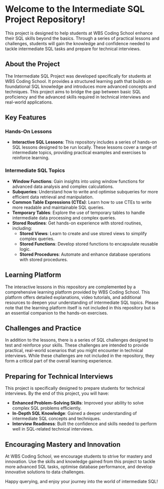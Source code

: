 # Welcome to the Intermediate SQL Project Repository!

This project is designed to help students at WBS Coding School enhance their SQL skills beyond the basics. Through a series of practical lessons and challenges, students will gain the knowledge and confidence needed to tackle intermediate SQL tasks and prepare for technical interviews.

## About the Project

The Intermediate SQL Project was developed specifically for students at WBS Coding School. It provides a structured learning path that builds on foundational SQL knowledge and introduces more advanced concepts and techniques. This project aims to bridge the gap between basic SQL proficiency and the advanced skills required in technical interviews and real-world applications.

## Key Features

### Hands-On Lessons

- **Interactive SQL Lessons**: This repository includes a series of hands-on SQL lessons designed to be run locally. These lessons cover a range of intermediate topics, providing practical examples and exercises to reinforce learning.

### Intermediate SQL Topics

- **Window Functions**: Gain insights into using window functions for advanced data analysis and complex calculations.
- **Subqueries**: Understand how to write and optimise subqueries for more efficient data retrieval and manipulation.
- **Common Table Expressions (CTEs)**: Learn how to use CTEs to write more readable and maintainable SQL queries.
- **Temporary Tables**: Explore the use of temporary tables to handle intermediate data processing and complex queries.
- **Stored Routines**: Get hands-on experience with stored routines, including:
  - **Stored Views**: Learn to create and use stored views to simplify complex queries.
  - **Stored Functions**: Develop stored functions to encapsulate reusable logic.
  - **Stored Procedures**: Automate and enhance database operations with stored procedures.

## Learning Platform

The interactive lessons in this repository are complemented by a comprehensive learning platform provided by WBS Coding School. This platform offers detailed explanations, video tutorials, and additional resources to deepen your understanding of intermediate SQL topics. Please note that the learning platform itself is not included in this repository but is an essential companion to the hands-on exercises.

## Challenges and Practice

In addition to the lessons, there is a series of SQL challenges designed to test and reinforce your skills. These challenges are intended to provide practical, real-world scenarios that you might encounter in technical interviews. While these challenges are not included in the repository, they form a critical part of the overall learning experience.

## Preparing for Technical Interviews

This project is specifically designed to prepare students for technical interviews. By the end of this project, you will have:

- **Enhanced Problem-Solving Skills**: Improved your ability to solve complex SQL problems efficiently.
- **In-Depth SQL Knowledge**: Gained a deeper understanding of intermediate SQL concepts and techniques.
- **Interview Readiness**: Built the confidence and skills needed to perform well in SQL-related technical interviews.

## Encouraging Mastery and Innovation

At WBS Coding School, we encourage students to strive for mastery and innovation. Use the skills and knowledge gained from this project to tackle more advanced SQL tasks, optimise database performance, and develop innovative solutions to data challenges.

Happy querying, and enjoy your journey into the world of intermediate SQL!
